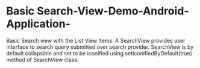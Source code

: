 # **Basic Search-View-Demo-Android-Application-**
Basic Search view with the List View Items. A SearchView provides user interface to search query submitted over search provider. SearchView is by default collapsible and set to be iconified using setIconifiedByDefault(true) method of SearchView class. 
